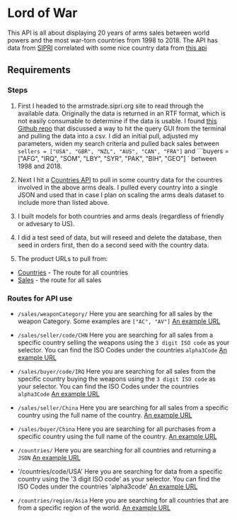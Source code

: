 # Lord of War

This API is all about displaying 20 years of arms sales between world powers and the most war-torn countries from 1998 to 2018. The API has data from [SIPRI](http://armstrade.sipri.org/) correlated with some nice country data from [this api](https://restcountries.eu/)

## Requirements

### Steps

1. First I headed to the armstrade.sipri.org site to read through the available data. Originally the data is returned in an RTF format, which is not easily consumable to determine if the data is usable. I found [this Github repo](https://gist.github.com/jsvine/9cb3300588ed402160fe) that discussed a way to hit the query GUI from the terminal and pulling the data into a csv. I did an initial pull, adjusted my parameters, widen my search criteria and pulled back sales between `sellers = ["USA", "GBR", "NZL", "AUS", "CAN", "FRA"]` and ```buyers = ["AFG", "IRQ", "SOM", "LBY", "SYR", "PAK", "BIH", "GEO"] ` between 1998 and 2018.

2. Next I hit a [Countries API](https://restcountries.eu) to pull in some country data for the countres involved in the above arms deals. I pulled every country into a single JSON and used that in case I plan on scaling the arms deals dataset to include more than listed above.

3. I built models for both countries and arms deals (regardless of friendly or advesary to US).

4. I did a test seed of data, but will reseed and delete the database, then seed in orders first, then do a second seed with the country data.

5. The product URLs to pull from:

- [Countries](https://lord-of-war-data.herokuapp.com/countries/) - The route for all countries
- [Sales](https://lord-of-war-data.herokuapp.com/sales/) - the route for all sales

### Routes for API use

- `/sales/weaponCategory/`
  Here you are searching for all sales by the weapon Category. Some examples are `["AC", "AV"]`
  [An example URL](https://lord-of-war-data.herokuapp.com/sales/weaponCategory/AC)

- `/sales/seller/code/CHN`
  Here you are searching for all sales from a specific country selling the weapons using the `3 digit ISO code` as your selector. You can find the ISO Codes under the countries `alpha3Code`
  [An example URL](https://lord-of-war-data.herokuapp.com/sales/seller/code/CHN)

- `/sales/buyer/code/IRQ`
  Here you are searching for all sales from the specific country buying the weapons using the `3 digit ISO code` as your selector. You can find the ISO Codes under the countries `alpha3Code`
  [An example URL](https://lord-of-war-data.herokuapp.com/sales/buyer/code/IRQ)

- `/sales/seller/China`
  Here you are searching for all sales from a specific country using the full name of the country.
  [An example URL](https://lord-of-war-data.herokuapp.com/sales/seller/China)

- `/sales/buyer/China`
  Here you are searching for all purchases from a specific country using the full name of the country.
  [An example URL](https://lord-of-war-data.herokuapp.com/sales/buyer/China)

- `/countries/`
  Here you are searching for all countries and returning a `JSON`
  [An example URL](https://lord-of-war-data.herokuapp.com/countries)

- '/countries/code/USA'
  Here you are searching for data from a specific country using the '3 digit ISO code' as your selector. You can find the ISO Codes under the countries 'alpha3code'
  [An example URL](https://lord-of-war-data.herokuapp.com/countries/code/USA)

- `/countries/region/Asia`
  Here you are searching for all countries that are from a specific region of the world.
  [An example URL](https://lord-of-war-data.herokuapp.com/countries/region/Asia)
